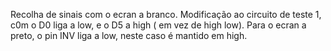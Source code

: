 Recolha de sinais com o ecran a branco. Modificação ao circuito de teste 1, c0m o D0 liga a low, e o D5 a high ( em vez de high low). Para o ecran a preto, o pin INV liga a low, neste caso é mantido em high.

